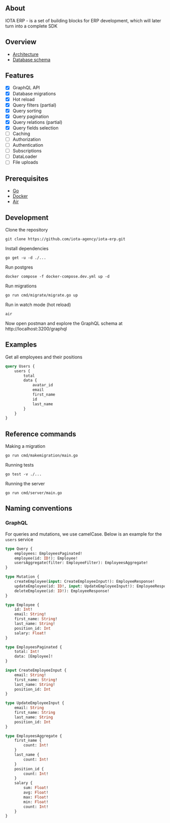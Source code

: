 ## About
IOTA ERP - is a set of building blocks for ERP development, which will later turn into a complete SDK

## Overview
* [Architecture](https://app.excalidraw.com/s/3x4l1qRpK2w/ADYN81ksZsd)
* [Database schema](https://dbdiagram.io/d/ERP-SDK-65fd8cb4ae072629ceb7f50e)

## Features
* [x] GraphQL API
* [x] Database migrations
* [x] Hot reload
* [x] Query filters (partial)
* [x] Query sorting
* [x] Query pagination
* [x] Query relations (partial)
* [x] Query fields selection
* [ ] Caching
* [ ] Authorization
* [ ] Authentication
* [ ] Subscriptions
* [ ] DataLoader
* [ ] File uploads

## Prerequisites
* [Go](https://golang.org/doc/install)
* [Docker](https://docs.docker.com/get-docker/)
* [Air](https://github.com/cosmtrek/air#Installation)


## Development

Clone the repository
```shell
git clone https://github.com/iota-agency/iota-erp.git
```

Install dependencies
```shell
go get -u -d ./...
```

Run postgres
```shell
docker compose -f docker-compose.dev.yml up -d
```

Run migrations
```shell
go run cmd/migrate/migrate.go up
```

Run in watch mode (hot reload)
```shell
air
```

Now open postman and explore the GraphQL schema at http://localhost:3200/graphql

## Examples
Get all employees and their positions
```graphql
query Users {
    users {
        total
        data {
            avatar_id
            email
            first_name
            id
            last_name
        }
    }
}
```

## Reference commands

Making a migration
```shell
go run cmd/makemigration/main.go
```

Running tests
```shell
go test -v ./...
```

Running the server
```shell
go run cmd/server/main.go
```

## Naming conventions

### GraphQL
For queries and mutations, we use camelCase. Below is an example for the `users` service

```graphql
type Query {
    employees: EmployeesPaginated!
    employee(id: ID!): Employee!
    usersAggregate(filter: EmployeeFilter): EmployeesAggregate!
}

type Mutation {
    createEmployee(input: CreateEmployeeInput!): EmployeeResponse!
    updateEmployee(id: ID!, input: UpdateEmployeeInput!): EmployeeResponse!
    deleteEmployee(id: ID!): EmployeeResponse!
}

type Employee {
    id: Int!
    email: String!
    first_name: String!
    last_name: String!
    position_id: Int
    salary: Float!
}

type EmployeesPaginated {
    total: Int!
    data: [Employee]!
}

input CreateEmployeeInput {
    email: String!
    first_name: String!
    last_name: String!
    position_id: Int
}

type UpdateEmployeeInput {
    email: String
    first_name: String
    last_name: String
    position_id: Int
}

type EmployeesAggregate {
    first_name {
        count: Int!
    }
    last_name {
        count: Int!
    }
    position_id {
        count: Int!
    }
    salary {
        sum: Float!
        avg: Float!
        max: Float!
        min: Float!
        count: Int!
    }
}
```